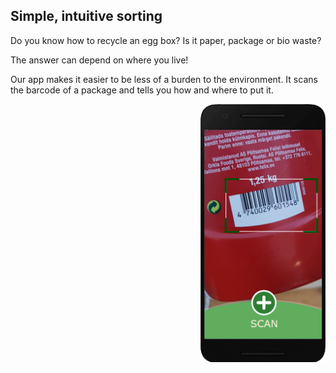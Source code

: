 
## Simple, intuitive sorting
Do you know how to recycle an egg box?
Is it paper, package or bio waste?

The answer can depend on where you live!

Our app makes it easier to be less of a burden to the environment.
It scans the barcode of a package and tells you how and where to put it.

 <img align="right" src="/assets/androidFrameScan.png" alt="white scan logo" style="float:right; width:200px; display: block;">
